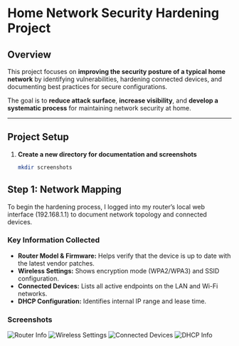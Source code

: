 # Home Network Security Hardening Project

## Overview
This project focuses on **improving the security posture of a typical home network** by identifying vulnerabilities, hardening connected devices, and documenting best practices for secure configurations.

The goal is to **reduce attack surface**, **increase visibility**, and **develop a systematic process** for maintaining network security at home.

---

## Project Setup
1. **Create a new directory for documentation and screenshots**
   ```bash
   mkdir screenshots
   
## Step 1: Network Mapping

To begin the hardening process, I logged into my router’s local web interface (192.168.1.1) to document network topology and connected devices.

### Key Information Collected
- **Router Model & Firmware:** Helps verify that the device is up to date with the latest vendor patches.  
- **Wireless Settings:** Shows encryption mode (WPA2/WPA3) and SSID configuration.  
- **Connected Devices:** Lists all active endpoints on the LAN and Wi-Fi networks.  
- **DHCP Configuration:** Identifies internal IP range and lease time.

### Screenshots
![Router Info](screenshots/Router%20model%20and%20firmware%20version%20(router).png)
![Wireless Settings](screenshots/Wireless%20Settings%20(router).png)
![Connected Devices](screenshots/Connected%20Devices%20(router).png)
![DHCP Info](screenshots/LAN%20IP%20&%20DHCP%20Range%20(router).png)
